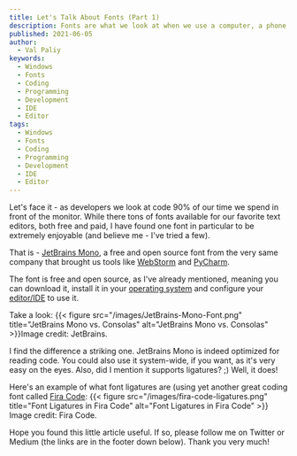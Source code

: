 ```yaml
---
title: Let's Talk About Fonts (Part 1)
description: Fonts are what we look at when we use a computer, a phone, a tablet. Which font should a developer use (in my opinion)?
published: 2021-06-05
author:
  - Val Paliy
keywords:
  - Windows
  - Fonts
  - Coding
  - Programming
  - Development
  - IDE
  - Editor
tags:
  - Windows
  - Fonts
  - Coding
  - Programming
  - Development
  - IDE
  - Editor
---
```


Let's face it - as developers we look at code 90% of our time we spend in front of the monitor. While there tons of fonts available for our favorite text editors, both free and paid, I have found one font in particular to be extremely enjoyable (and believe me - I've tried a few).

That is - [JetBrains Mono](https://www.jetbrains.com/lp/mono/), a free and open source font from the very same company that brought us tools like [WebStorm](https://www.jetbrains.com/webstorm/) and [PyCharm](https://www.jetbrains.com/pycharm/).

The font is free and open source, as I've already mentioned, meaning you can download it, install it in your [operating system](https://valticus.pro/tags/operating-system) and configure your [editor/IDE](https://valticus.pro/tags/editor/) to use it.

Take a look:
{{< figure src="/images/JetBrains-Mono-Font.png" title="JetBrains Mono vs. Consolas" alt="JetBrains Mono vs. Consolas" >}}Image credit: JetBrains.</div></br>

I find the difference a striking one. JetBrains Mono is indeed optimized for reading code. You could also use it system-wide, if you want, as it's very easy on the eyes. Also, did I mention it supports ligatures? ;) Well, it does!

Here's an example of what font ligatures are (using yet another great coding font called [Fira Code](https://github.com/tonsky/FiraCode):
{{< figure src="/images/fira-code-ligatures.png" title="Font Ligatures in Fira Code" alt="Font Ligatures in Fira Code" >}}
Image credit: Fira Code.

Hope you found this little article useful. If so, please follow me on Twitter or Medium (the links are in the footer down below). Thank you very much!
